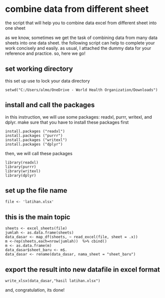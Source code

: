 # combine data from different sheet

the script that will help you to combine data excel from different sheet into one sheet

as we know, sometimes we get the task of combining data from many data sheets into one data sheet. the following script can help to complete your work concisely and easily. as usual, I attached the dummy data for your reference and practice. 
so, here we go!

## set working directory
this set up use to lock your data directory

```
setwd("C:/Users/almo/OneDrive - World Health Organization/Downloads")
```

## install and call the packages
in this instruction, we will use some packages: readxl, purrr, writexl, and dplyr. make sure that you have to install these packages first

```
install.packages ("readxl")
install.packages ("purrr")
install.packages ("writexl")
install.packages ("dplyr")
```

then, we will call these packages

```
library(readxl)
library(purrr)
library(writexl)
library(dplyr)
```

## set up the file name
```
file <- 'latihan.xlsx'
```

## this is the main topic

```
sheets <- excel_sheets(file)
jumlah <- as.data.frame(sheets)
data_dasar <- map_df(sheets, ~ read_excel(file, sheet = .x))
m <-rep(sheets,each=nrow(jumlah))  %>% cbind()
m <- as.data.frame(m)
data_dasar$sheet_baru <- m$.
data_dasar <- rename(data_dasar, nama_sheet = "sheet_baru")
```

## export the result into new datafile in excel format

```
write_xlsx(data_dasar,"hasil latihan.xlsx")
```

and, congratulation, its done!
